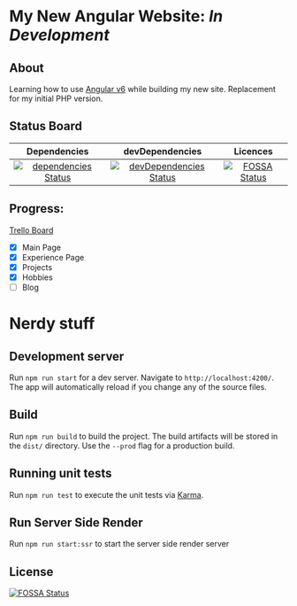 # My New Angular Website: *In Development*
## About
Learning how to use [Angular v6](https://github.com/angular/angular-cli) while building my new site.
Replacement for my initial PHP version.


## Status Board
|Dependencies|devDependencies|Licences|
|:----------:|:-------------:|:------:|
| [![dependencies Status](https://david-dm.org/CaptainGlac1er/angular-georgecolgrove/status.svg)](https://david-dm.org/CaptainGlac1er/angular-georgecolgrove) |[![devDependencies Status](https://david-dm.org/CaptainGlac1er/angular-georgecolgrove/dev-status.svg)](https://david-dm.org/CaptainGlac1er/angular-georgecolgrove?type=dev) | [![FOSSA Status](https://app.fossa.io/api/projects/git%2Bgithub.com%2FCaptainGlac1er%2Fangular-georgecolgrove.svg?type=shield)](https://app.fossa.io/projects/git%2Bgithub.com%2FCaptainGlac1er%2Fangular-georgecolgrove?ref=badge_shield) |

## Progress:
[Trello Board](https://trello.com/b/T13W1xU9)
 - [x] Main Page
 - [x] Experience Page
 - [x] Projects
 - [x] Hobbies
 - [ ] Blog

# Nerdy stuff

## Development server
Run `npm run start` for a dev server. Navigate to `http://localhost:4200/`. The app will automatically reload if you change any of the source files.

## Build
Run `npm run build` to build the project. The build artifacts will be stored in the `dist/` directory. Use the `--prod` flag for a production build.

## Running unit tests
Run `npm run test` to execute the unit tests via [Karma](https://karma-runner.github.io).

## Run Server Side Render

Run `npm run start:ssr` to start the server side render server

## License
[![FOSSA Status](https://app.fossa.io/api/projects/git%2Bgithub.com%2FCaptainGlac1er%2Fangular-georgecolgrove.svg?type=large)](https://app.fossa.io/projects/git%2Bgithub.com%2FCaptainGlac1er%2Fangular-georgecolgrove?ref=badge_large)
